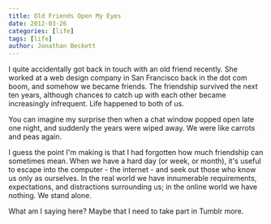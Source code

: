 ```yaml
---
title: Old Friends Open My Eyes
date: 2012-03-26
categories: [life]
tags: [life]
author: Jonathan Beckett
---
```


I quite accidentally got back in touch with an old friend recently. She worked at a web design company in San Francisco back in the dot com boom, and somehow we became friends. The friendship survived the next ten years, although chances to catch up with each other became increasingly infrequent. Life happened to both of us.

You can imagine my surprise then when a chat window popped open late one night, and suddenly the years were wiped away. We were like carrots and peas again.

I guess the point I'm making is that I had forgotten how much friendship can sometimes mean. When we have a hard day (or week, or month), it's useful to escape into the computer - the internet - and seek out those who know us only as ourselves. In the real world we have innumerable requirements, expectations, and distractions surrounding us; in the online world we have nothing. We stand alone.

What am I saying here? Maybe that I need to take part in Tumblr more.